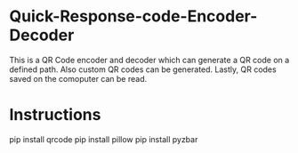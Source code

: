 # Quick-Response-code-Encoder-Decoder
This is a QR Code encoder and decoder which can generate a QR code on a defined path. Also custom QR codes can be generated. Lastly,
QR codes saved on the comoputer can be read. 

# Instructions
pip install qrcode
pip install pillow
pip install pyzbar

